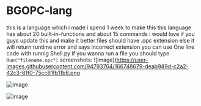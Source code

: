 ﻿# BGOPC-lang
this is a language which i made 
i spend 1 week to make this 
this language has about 20 built-in-functions and about 15 commands
i would love if you guys update this and make it better
files should have .opc extension
else it will return runtime error and says incorrect extension
you can use One line code with runnig Shell.py
if you wanna run a file you should type 
```Run("filename.opc")```
screenshots:
![image](https://user-images.githubusercontent.com/94793764/166748679-deab949d-c2a2-42c3-81f0-75cc61fb11b8.png

![image](https://user-images.githubusercontent.com/94793764/166748766-94de51e3-2655-40f6-a765-8471fda4769d.png)

![image](https://user-images.githubusercontent.com/94793764/166766244-ccc399ff-2153-433a-a245-dca73db51f62.png)
